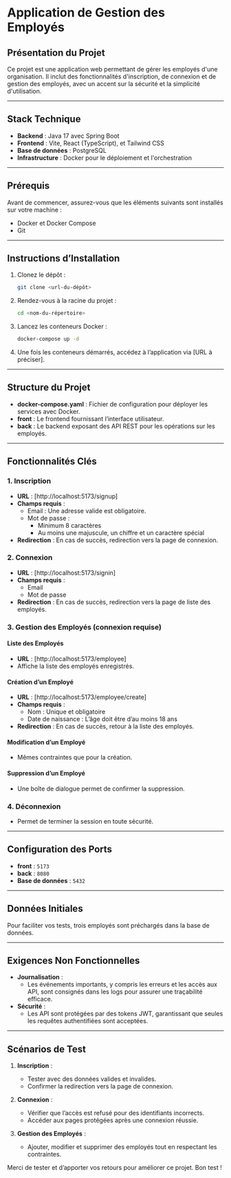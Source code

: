 # Application de Gestion des Employés

## Présentation du Projet
Ce projet est une application web permettant de gérer les employés d'une organisation. Il inclut des fonctionnalités d'inscription, de connexion et de gestion des employés, avec un accent sur la sécurité et la simplicité d'utilisation.

---

## Stack Technique
- **Backend** : Java 17 avec Spring Boot
- **Frontend** : Vite, React (TypeScript), et Tailwind CSS
- **Base de données** : PostgreSQL
- **Infrastructure** : Docker pour le déploiement et l'orchestration

---

## Prérequis
Avant de commencer, assurez-vous que les éléments suivants sont installés sur votre machine :
- Docker et Docker Compose
- Git

---

## Instructions d’Installation
1. Clonez le dépôt :
   ```bash
   git clone <url-du-dépôt>
   ```
2. Rendez-vous à la racine du projet :
   ```bash
   cd <nom-du-répertoire>
   ```
3. Lancez les conteneurs Docker :
   ```bash
   docker-compose up -d
   ```
4. Une fois les conteneurs démarrés, accédez à l’application via [URL à préciser].

---

## Structure du Projet
- **docker-compose.yaml** : Fichier de configuration pour déployer les services avec Docker.
- **front** : Le frontend fournissant l’interface utilisateur.
- **back** : Le backend exposant des API REST pour les opérations sur les employés.

---

## Fonctionnalités Clés

### 1. Inscription
- **URL** : [http://localhost:5173/signup]
- **Champs requis** :
  - Email : Une adresse valide est obligatoire.
  - Mot de passe :
    - Minimum 8 caractères
    - Au moins une majuscule, un chiffre et un caractère spécial
- **Redirection** : En cas de succès, redirection vers la page de connexion.

### 2. Connexion
- **URL** : [http://localhost:5173/signin]
- **Champs requis** :
  - Email
  - Mot de passe
- **Redirection** : En cas de succès, redirection vers la page de liste des employés.

### 3. Gestion des Employés (connexion requise)
#### Liste des Employés
- **URL** : [http://localhost:5173/employee]
- Affiche la liste des employés enregistrés.

#### Création d’un Employé
- **URL** : [http://localhost:5173/employee/create]
- **Champs requis** :
  - Nom : Unique et obligatoire
  - Date de naissance : L’âge doit être d’au moins 18 ans
- **Redirection** : En cas de succès, retour à la liste des employés.

#### Modification d’un Employé
- Mêmes contraintes que pour la création.

#### Suppression d’un Employé
- Une boîte de dialogue permet de confirmer la suppression.

### 4. Déconnexion
- Permet de terminer la session en toute sécurité.

---

## Configuration des Ports
- **front** : `5173`
- **back** : `8080`
- **Base de données** : `5432`

---

## Données Initiales
Pour faciliter vos tests, trois employés sont préchargés dans la base de données.

---

## Exigences Non Fonctionnelles
- **Journalisation** :
  - Les événements importants, y compris les erreurs et les accès aux API, sont consignés dans les logs pour assurer une traçabilité efficace.
- **Sécurité** :
  - Les API sont protégées par des tokens JWT, garantissant que seules les requêtes authentifiées sont acceptées.


---

## Scénarios de Test
1. **Inscription** :
   - Tester avec des données valides et invalides.
   - Confirmer la redirection vers la page de connexion.

2. **Connexion** :
   - Vérifier que l’accès est refusé pour des identifiants incorrects.
   - Accéder aux pages protégées après une connexion réussie.

3. **Gestion des Employés** :
   - Ajouter, modifier et supprimer des employés tout en respectant les contraintes.

Merci de tester et d’apporter vos retours pour améliorer ce projet. Bon test !